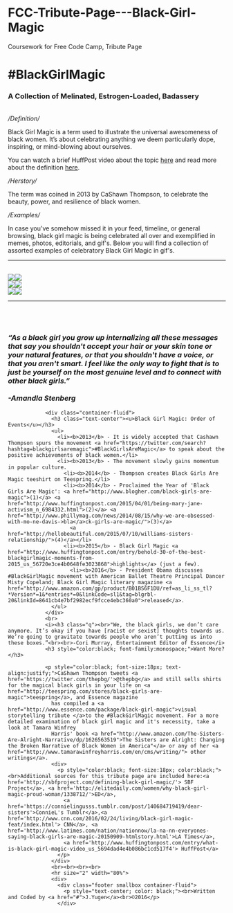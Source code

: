 # FCC-Tribute-Page---Black-Girl-Magic
Coursework for Free Code Camp, Tribute Page

<!--html code-->
<div class="box pink-box container-fluid">
  <h1 class="container-fluid injected-text"></h1>

  <h1 id="page-title" class="box white-box"><span>#BlackGirlMagic</h1></div>

<body>
  <div class="container-fluid">
    <h3 class="text-center">A Collection of Melinated, Estrogen-Loaded, Badassery</h3>
    <br>
    <div>
      <div class="text-danger container-fluid"><i>/Definition/</i></div>
      <p>Black Girl Magic is a term used to illustrate the universal awesomeness of black women. It’s about celebrating anything we deem particularly dope, inspiring, or mind-blowing about ourselves.
      </p>
      <p> You can watch a brief HuffPost video about the topic <a href='http://www.huffingtonpost.com/entry/what-is-black-girl-magic-video_us_5694dad4e4b086bc1cd517f4'>here</a> and read more about the definition <a href="http://elitedaily.com/women/why-black-girl-magic-proud-woman/1338712/"> here</a>.
    </div>
    <div>
      <div class="text-danger container-fluid"><i>/Herstory/</i></div>
      <p> The term was coined in 2013 by CaShawn Thompson, to celebrate the beauty, power, and resilience of black women.
      </p>
      <div>
        <div class="text-danger container-fluid"><i>/Examples/</i></div>
        <p> In case you've somehow missed it in your feed, timeline, or general browsing, black girl magic is being celebrated all over and exemplified in memes, photos, editorials, and gif's. Below you will find a collection of assorted examples of celebratory
          Black Girl Magic in gif's.
        </p>
        <hr>
        <br>
        <div class="container-fluid">
          <div class="row">
            <div class="col-md-4">
              <div class="well">
                <img class="img-responsive img-primary img-block smaller-image" src="https://bit.ly/1RLOIam"><img class="img-responsive img-block img-primary smaller-image" src="https://bit.ly/22iU6Jz"></div>
            </div>
            <div class="container-fluid">
              <div class="row">
                <div class="col-md-4">
                  <div class="well">
                    <img class="img-responsive smaller-image" src="https://bit.ly/1prxRDx"><img class="img-responsive smaller-image" src="https://bit.ly/1RjdDBC"></div>
                </div>
                <div class="container-fluid">
                  <div class="row">
                    <div class="col-md-4">
                      <div class="well">
                        <img class="img-responsive smaller-image" src="https://bit.ly/1QZmzNj"><img class="img-responsive smaller-image" src="https://bit.ly/1R1bknF"></div>
                    </div>
                  </div>
                </div>
              </div>
              <hr>
              <br>
              <div>
                <i><h3 class="pquote container-fluid"><br> “As a black girl you grow up internalizing all these messages that say you shouldn't accept your hair or your skin tone or your natural features, or that you shouldn't have a voice, or that you aren't smart. I feel like the only way to fight that is to just be yourself on the most genuine level and to connect with other black girls.” <br><br>-Amandla Stenberg</i></h3>

                <div class="container-fluid">
                  <h3 class="text-center"><u>Black Girl Magic: Order of Events</u></h3>
                  <ul>
                    <li><b>2013</b> - It is widely accepted that Cashawn Thompson spurs the movement <a href="https://twitter.com/search?hashtag=blackgirlsaremagic">#BlackGirlsAreMagic</a> to speak about the positive achievements of black women.</li>
                    <li><b>2013</b> - The movement slowly gains momentum in popular culture.
                      <li><b>2014</b> - Thompson creates Black Girls Are Magic teeshirt on Teespring.</li>
                      <li><b>2014</b> - Proclaimed the Year of 'Black Girls Are Magic': <a href="http://www.blogher.com/black-girls-are-magic">(1)</a> <a href="http://www.huffingtonpost.com/2015/04/01/being-mary-jane-activism_n_6984332.html">(2)</a> <a href="http://www.phillymag.com/news/2014/08/15/why-we-are-obsessed-with-mo-ne-davis->bla</a>ck-girls-are-magic/">(3)</a>
                        <a href="http://hellobeautiful.com/2015/07/10/williams-sisters-relationship/">(4)</a></li>
                      <li><b>2015</b> - Black Girl Magic <a href="http://www.huffingtonpost.com/entry/behold-30-of-the-best-blackgirlmagic-moments-from-2015_us_56720e3ce4b0648fe3023868">highlights</a> (just a few).
                        <li><b>2016</b> - President Obama discusses #BlackGirlMagic movement with American Ballet Theatre Principal Dancer Misty Copeland; Black Girl Magic literary magazine <a href="http://www.amazon.com/gp/product/B01BS6F1DU/ref=as_li_ss_tl?*Version*=1&*entries*=0&linkCode=sl1&tag=blgrbl-20&linkId=8641cb4e7bf2982ecf9fcce4ebc360a0">released</a>.
                  </ul>
                </div>
                <br>
                <i><h3 class="q"><br>"We, the black girls, we don’t care anymore. It’s okay if you have [racist or sexist] thoughts towards us. We’re going to gravitate towards people who aren’t putting us into these boxes.”<br><br>-Cori Murray, Entertainment Editor of Essence</i>
                <h3 style="color:black; font-family:monospace;">Want More?
    </h3>

                <p style="color:black; font-size:18px; text-align:justify;">CaShawn Thompson tweets <a href='https://twitter.com/thepbg/'>@thepbg</a> and still sells shirts for the magical black girls in your life on <a href="http://teespring.com/stores/black-girls-are-magic">teespring</a>, and Essence magazine
                  has compiled a <a href="http://www.essence.com/package/black-girl-magic">visual storytelling tribute </a>to the #BlackGirlMagic movement. For a more detailed examination of black girl magic and it's necessity, take a look at Tamara Winfrey
                  Harris' book <a href="http://www.amazon.com/The-Sisters-Are-Alright-Narrative/dp/1626563519">The Sisters are Alright: Changing the Broken Narrative of Black Women in America"</a> or any of her <a href="http://www.tamarawinfreyharris.com/en/cms/writing/"> other writings</a>.
                  <div>
                    <p style="color:black; font-size:18px; color:black;"><br>Additional sources for this tribute page are included here:<a href='http://sbfproject.com/defining-black-girl-magic/'> SBF Project</a>, <a href='http://elitedaily.com/women/why-black-girl-magic-proud-woman/1338712/'>ED</a>,
                      <a href='https://connielingusss.tumblr.com/post/140684719419/dear-sisters'>ConnieL's Tumblr</a>,<a href='http://www.cnn.com/2016/02/24/living/black-girl-magic-feat/index.html'> CNN</a>, <a href='http://www.latimes.com/nation/nationnow/la-na-nn-everyones-saying-black-girls-are-magic-20150909-htmlstory.html'>LA Times</a>,
                      <a href='http://www.huffingtonpost.com/entry/what-is-black-girl-magic-video_us_5694dad4e4b086bc1cd517f4'> HuffPost</a>
                    </p>
                  </div>
                  <br><br><br><br>
                  <hr size="2" width="80%">
                  <div>
                    <div class="footer smallbox container-fluid">
                      <p style="text-center; color: black;"><br>Written and Coded by <a href="#">J.Yugen</a><br>©2016</p>
                    </div>
</body>
